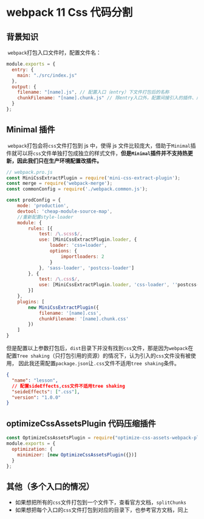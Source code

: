# webpack 11 Css 代码分割

## 背景知识

​ `webpack`打包入口文件时，配置文件名：

```js
module.exports = {
  entry: {
    main: "./src/index.js"
  },
  output: {
    filename: "[name].js", // 配置入口（entry）下文件打包后的名称
    chunkFilename: "[name].chunk.js" // 除entry入口外，配置间接引入的插件、库打包后的文件名称
  }
};
```

## Minimal 插件

​ `webpack`打包会将`css`文件打包到 js 中，使得 js 文件比较庞大，借助于`Minimal`插件就可以将`css`文件单独打包成独立的样式文件，**但是`Minimal`插件并不支持热更新，因此我们只在生产环境配置改插件。**

```js
// webpack.pro.js
const MiniCssExtractPlugin = require('mini-css-extract-plugin');
const merge = require('webpack-merge');
const commonConfig = require('./webpack.common.js');

const prodConfig = {
    mode: 'production',
    devtool: 'cheap-module-source-map',
    //重新配置style-loader
    module: {
        rules: [{
      		test: /\.scss$/,
            use: [MiniCssExtractPlugin.loader, {
                loader: 'css=loader',
                options: {
                    importloaders: 2
                }
            }, 'sass-loader', 'postcss-loader']
        }, {
            test: /\.css$/,
            use: [MiniCssExtractPlugin.loader, 'css-loader', ''postcss-loader']
        }]
    },
    plugins: [
        new MiniCssExtractPlugin({
            filename: '[name].css',
            chunkFilename: '[name].chunk.css'
        })
    ]
}
```

但是配置以上参数打包后，`dist`目录下并没有找到`css`文件，那是因为`webpack`在配置`Tree shaking`（只打包引用的资源）的情况下，认为引入的`css`文件没有被使用， 因此我还需配置`package.json`让`.css`文件不适用`tree shaking`条件。

```json
{
  "name": "lesson",
  // 配置sideEffects,css文件不适用tree shaking
  "seideEffects": [".css"],
  "version": "1.0.0"
}
```

## optimizeCssAssetsPlugin 代码压缩插件

```js
const OptimizeCssAssetsPlugin = require("optimize-css-assets-webpack-plugin");
module.exports = {
  optimization: {
    minimizer: [new OptimizeCssAssetsPlugin({})]
  }
};
```

## 其他（多个入口的情况）

- 如果想把所有的`css`文件打包到一个文件下，查看官方文档，`splitChunks`
- 如果想把每个入口的`css`文件打包到对应的目录下，也参考官方文档，同上
